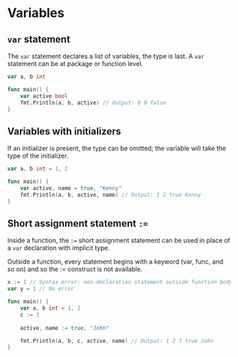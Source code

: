 # Variables

## `var` statement

The `var` statement declares a list of variables, the type is last. A `var` statement can be at package or function level.

```go
var a, b int

func main() {
	var active bool
	fmt.Println(a, b, active) // Output: 0 0 false
}
```

## Variables with initializers

If an initializer is present, the type can be omitted; the variable will take the type of the initializer.

```go
var a, b int = 1, 2

func main() {
	var active, name = true, "Kenny"
	fmt.Println(a, b, active, name) // Output: 1 2 true Kenny
}
```

## Short assignment statement `:=`

Inside a function, the `:=` short assignment statement can be used in place of a `var` declaration with implicit type.

Outside a function, every statement begins with a keyword (var, func, and so on) and so the := construct is not available.

```go
x := 1 // Syntax error: non-declaration statement outside function body
var y = 1 // No error

func main() {
	var a, b int = 1, 2
	c := 3
	
	active, name := true, "John"

	fmt.Println(a, b, c, active, name) // Output: 1 2 3 true John
}
```


